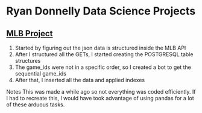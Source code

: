 # Ryan Donnelly Data Science Projects


  ## [MLB Project](https://github.com/ryandonn427/MLB_Proj/)
  <ol>
    <li>Started by figuring out the json data is structured inside the MLB API</li>  
    <li>After I structured all the GETs, I started creating the POSTGRESQL table structures</li>
    <li>The game_ids were not in a specific order, so I created a bot to get the sequential game_ids</li>
    <li>After that, I inserted all the data and applied indexes</li>
  </ol>
   Notes
  This was made a while ago so not everything was coded efficiently. If I had to recreate this, I would have took advantage of using pandas for a lot of these arduous tasks. 
   

